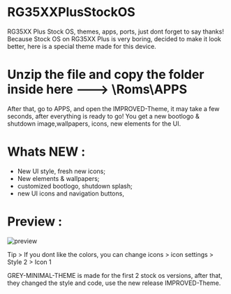 # RG35XXPlusStockOS
RG35XX Plus Stock OS, themes, apps, ports, just dont forget to say thanks!
Because Stock OS on RG35XX Plus is very boring, decided to make it look better, here is a special theme made for this device.
# Unzip the file and copy the folder inside here ---> \Roms\APPS 


After that, go to APPS, and open the IMPROVED-Theme, it may take a few seconds, after everything is ready to go! You get a new bootlogo & shutdown image,wallpapers, icons, new elements for the UI.
# Whats NEW :
- New UI style, fresh new icons;
- New elements & wallpapers;
- customized bootlogo, shutdown splash;
- new UI icons and navigation buttons,

# Preview :

![preview](https://github.com/soaremicheledavid/RG35XXPlusStockOS/assets/157101299/0f5402a4-3062-4a2c-8cd5-ea8ab7648022)


Tip > If you dont like the colors, you can change icons > icon settings > Style 2 > Icon 1 

GREY-MINIMAL-THEME is made for the first 2 stock os versions, after that, they changed the style and code, use the new release IMPROVED-Theme.
